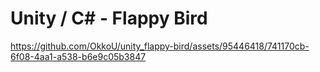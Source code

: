 # Unity / C# - Flappy Bird

https://github.com/OkkoU/unity_flappy-bird/assets/95446418/741170cb-6f08-4aa1-a538-b6e9c05b3847

